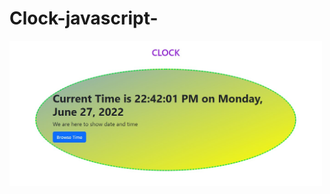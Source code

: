 # Clock-javascript-
<html>
<head>
</head>
<body>
  <img src="clock.jpg" width="500px" alt="natural" />
</body>
</html>
